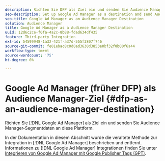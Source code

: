 ```yaml
---
description: Richten Sie DFP als Ziel ein und senden Sie Audience Manager-Segmentdaten an diese Plattform.
seo-description: Set up Google Ad Manager as a destination and send Audience Manager segment data to that platform.
seo-title: Google Ad Manager as an Audience Manager Destination
solution: Audience Manager
title: Google Ad Manager as a Audience Manager Destination
uuid: 12d6c2ce-f0fa-4a2c-8b88-fdad634df435
feature: Third-party Integration
exl-id: 54599948-1a32-421f-a37d-555f3807f746
source-git-commit: fe01ebac8c0d0ad3630d3853e0bf32f0b00f6a44
workflow-type: tm+mt
source-wordcount: '75'
ht-degree: 0%

---
```


# Google Ad Manager (früher DFP) als Audience Manager-Ziel {#dfp-as-an-audience-manager-destination}

Richten Sie [!DNL Google Ad Manager] als Ziel ein und senden Sie Audience Manager-Segmentdaten an diese Plattform.

In der Dokumentation in diesem Abschnitt wurde die veraltete Methode zur Integration in [!DNL Google Ad Manager] beschrieben und entfernt. Informationen zu [!DNL Google Ad Manager] Integrationen finden Sie unter [Integrieren von Google Ad Manager mit Google Publisher Tags (GPT)](../integration/gpt-aam-destination/gpt-aam-requirements.md).
